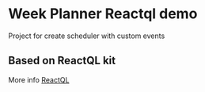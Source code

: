 # Week Planner Reactql demo

Project for create scheduler with custom events

## Based on ReactQL kit

More info [ReactQL](https://github.com/reactql/kit)

